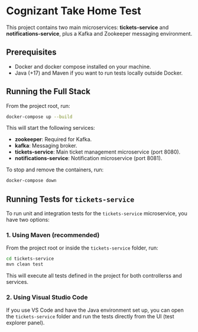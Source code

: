 # Cognizant Take Home Test

This project contains two main microservices: **tickets-service** and **notifications-service**, plus a Kafka and Zookeeper messaging environment.

## Prerequisites

- Docker and docker compose installed on your machine.
- Java (+17) and Maven if you want to run tests locally outside Docker.

## Running the Full Stack

From the project root, run:

```sh
docker-compose up --build
```

This will start the following services:

- **zookeeper**: Required for Kafka.
- **kafka**: Messaging broker.
- **tickets-service**: Main ticket management microservice (port 8080).
- **notifications-service**: Notification microservice (port 8081).

To stop and remove the containers, run:

```sh
docker-compose down
```

## Running Tests for `tickets-service`

To run unit and integration tests for the `tickets-service` microservice, you have two options:

### 1. Using Maven (recommended)

From the project root or inside the `tickets-service` folder, run:

```sh
cd tickets-service
mvn clean test
```

This will execute all tests defined in the project for both controllerss and services.

### 2. Using Visual Studio Code

If you use VS Code and have the Java environment set up, you can open the `tickets-service` folder and run the tests directly from the UI (test explorer panel).